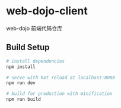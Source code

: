 # web-dojo-client

web-dojo 前端代码仓库

## Build Setup

``` bash
# install dependencies
npm install

# serve with hot reload at localhost:8080
npm run dev

# build for production with minification
npm run build
```

